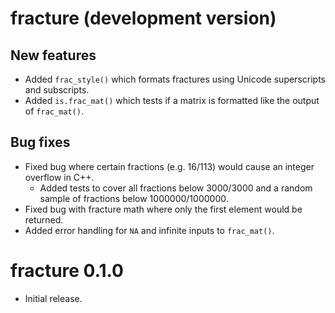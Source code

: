 # fracture (development version)

## New features

* Added `frac_style()` which formats fractures using Unicode superscripts and subscripts.
* Added `is.frac_mat()` which tests if a matrix is formatted like the output of `frac_mat()`.

## Bug fixes 

* Fixed bug where certain fractions (e.g. 16/113) would cause an integer overflow in C++.
  * Added tests to cover all fractions below 3000/3000 and a random sample of fractions below 1000000/1000000.
* Fixed bug with fracture math where only the first element would be returned.
* Added error handling for `NA` and infinite inputs to `frac_mat()`.

# fracture 0.1.0

* Initial release.
